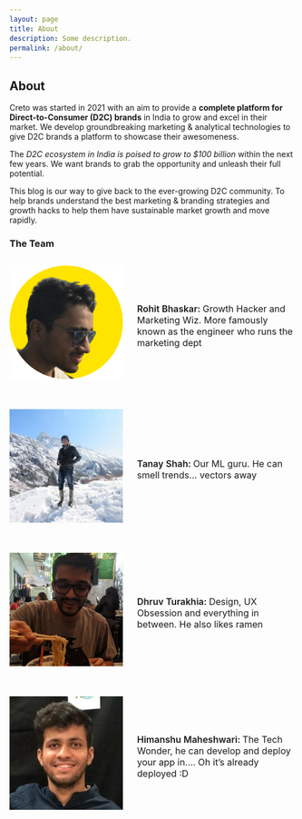 ```yaml
---
layout: page
title: About
description: Some description.
permalink: /about/
---
```


<!-- <img class="img-rounded" src="/assets/img/uploads/profile.png" alt="Thiago Rossener" width="200"> -->

## About

Creto was started in 2021 with an aim to provide a **complete platform for Direct-to-Consumer (D2C) brands** in India to grow and excel in their market.
We develop groundbreaking marketing & analytical technologies to give D2C brands a platform to showcase their awesomeness.

The *D2C ecosystem in India is poised to grow to $100 billion* within the next few years. We want brands to grab the opportunity and unleash their full potential. 

This blog is our way to give back to the ever-growing D2C community. To help brands understand the best marketing & branding strategies and growth hacks to help them have sustainable market growth and move rapidly.

### The Team

<div class="post-content" style="margin: 1.8125rem auto 0; max-width: 50rem;">
  <div style="display: flex; justify-content: space-between; margin-bottom: 40px;">
    <a href="/authors/rohit-bhaskar"><img class="img-rounded" src="/assets/img/uploads/author_rohit.png" title="Rohit Bhaskar" width="200px" height="200px"  style="margin-bottom: 10px; max-width: 200px; margin-right: 25px; padding:0px;"></a>
    <p style="align-self: center; font-size: 16px; text-align: left; margin-left: 0px"><span style="font-weight: 600;">Rohit Bhaskar: </span>Growth Hacker and Marketing Wiz. More famously known as the engineer who runs the marketing dept</p>
  </div>

  <div style="display: flex; justify-content: space-between; margin-bottom: 40px">
    <a href="/authors/tanay-shah"><img class="img-rounded" src="/assets/img/uploads/author_tanay.jpg" title="Tanay Shah" width="200px" height="200px" style="margin-bottom: 10px; max-width: 200px; margin-right: 25px; margin-left: 0px; padding:0px;"></a>
    <p style="align-self: center; font-size: 16px; text-align: left; margin-left: 0px"><span style="font-weight: 600;">Tanay Shah: </span>Our ML guru. He can smell trends... vectors away</p>
  </div>

  <div style="display: flex; justify-content: space-between; margin-bottom: 40px">
    <a href="/authors/dhruv-turakhia"><img class="img-rounded" src="/assets/img/uploads/author_dhruv.jpg" title="Dhruv Turakhia" width="200px" height="200px" href="/authors/dhruv-turakhia" style="margin-bottom: 10px; max-width: 200px; margin-right: 25px; padding:0px;"></a>
    <p style="align-self: center; font-size: 16px; text-align: left; margin-left: 0px"><span style="font-weight: 600;">Dhruv Turakhia: </span>Design, UX Obsession and everything in between. He also likes ramen</p>
  </div>

  <div style="display: flex; justify-content: space-between; margin-bottom: 40px">
    <a href="/authors/himanshu-maheshwari"><img class="img-rounded" src="/assets/img/uploads/author_himanshu.jpg" title="Dhruv Turakhia" width="200px" height="200px" href="/authors/himanshu-maheshwari" style="margin-bottom: 10px; max-width: 200px; margin-right: 25px; padding:0px;"></a>
    <p style="align-self: center; font-size: 16px; text-align: left; margin-left: 0px"><span style="font-weight: 600;">Himanshu Maheshwari: </span>The Tech Wonder, he can develop and deploy your app in…. Oh it’s already deployed :D
    </p>
  </div>
</div>
